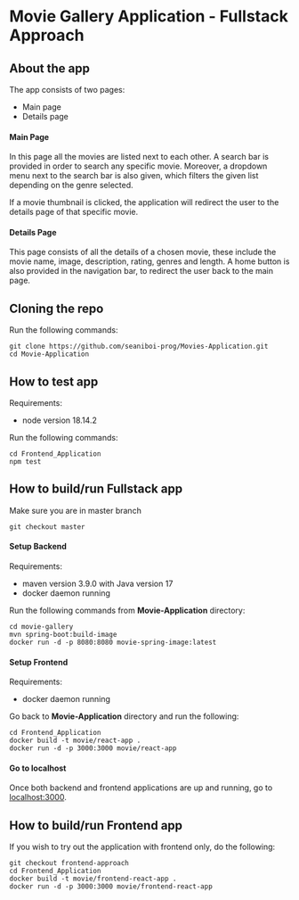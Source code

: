 # Movie Gallery Application - Fullstack Approach

## About the app

The app consists of two pages:
- Main page
- Details page

#### Main Page
In this page all the movies are listed next to each other. A search bar is provided in order to search any specific movie. Moreover, a dropdown menu next to the search bar is also given, which filters the given list depending on the genre selected.

If a movie thumbnail is clicked, the application will redirect the user to the details page of that specific movie.

#### Details Page
This page consists of all the details of a chosen movie, these include the movie name, image, description, rating, genres and length. A home button is also provided in the navigation bar, to redirect the user back to the main page.

## Cloning the repo

Run the following commands:
```
git clone https://github.com/seaniboi-prog/Movies-Application.git
cd Movie-Application
```

## How to test app

Requirements:
- node version 18.14.2

Run the following commands:
```
cd Frontend_Application
npm test
```

## How to build/run Fullstack app

Make sure you are in master branch
```
git checkout master
```
#### Setup Backend
Requirements:
- maven version 3.9.0 with Java version 17
- docker daemon running

Run the following commands from **Movie-Application** directory:
```
cd movie-gallery
mvn spring-boot:build-image
docker run -d -p 8080:8080 movie-spring-image:latest
```
#### Setup Frontend
Requirements:
- docker daemon running

Go back to **Movie-Application** directory and run the following:
```
cd Frontend_Application
docker build -t movie/react-app .
docker run -d -p 3000:3000 movie/react-app
```

#### Go to localhost

Once both backend and frontend applications are up and running, go to [localhost:3000](http://localhost:3000).


## How to build/run Frontend app

If you wish to try out the application with frontend only, do the following:

```
git checkout frontend-approach
cd Frontend_Application
docker build -t movie/frontend-react-app .
docker run -d -p 3000:3000 movie/frontend-react-app
```